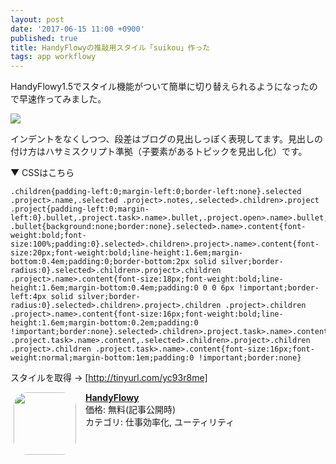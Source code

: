 ```yaml
---
layout: post
date: '2017-06-15 11:00 +0900'
published: true
title: HandyFlowyの推敲用スタイル「suikou」作った
tags: app workflowy
---
```

HandyFlowy1.5でスタイル機能がついて簡単に切り替えられるようになったので早速作ってみました。

![](https://i.gyazo.com/0cf9d1ed27e7eb4ea1ad528684ac82a5.jpg)

インデントをなくしつつ、段差はブログの見出しっぽく表現してます。見出しの付け方はハサミスクリプト準拠（子要素があるトピックを見出し化）です。

▼ CSSはこちら

    .children{padding-left:0;margin-left:0;border-left:none}.selected .project>.name,.selected .project>.notes,.selected>.children>.project .project{padding-left:0;margin-left:0}.bullet,.project.task>.name>.bullet,.project.open>.name>.bullet,.noHalo .bullet{background:none;border:none}.selected>.name>.content{font-weight:bold;font-size:100%;padding:0}.selected>.children>.project>.name>.content{font-size:20px;font-weight:bold;line-height:1.6em;margin-bottom:0.4em;padding:0;border-bottom:2px solid silver;border-radius:0}.selected>.children>.project>.children .project>.name>.content{font-size:18px;font-weight:bold;line-height:1.6em;margin-bottom:0.4em;padding:0 0 0 6px !important;border-left:4px solid silver;border-radius:0}.selected>.children>.project>.children .project>.children .project>.name>.content{font-size:16px;font-weight:bold;line-height:1.6em;margin-bottom:0.2em;padding:0 !important;border:none}.selected>.children>.project.task>.name>.content,.selected>.children>.project>.children .project.task>.name>.content,.selected>.children>.project>.children .project>.children .project.task>.name>.content{font-size:16px;font-weight:normal;margin-bottom:1em;padding:0 !important;border:none}

スタイルを取得 → [http://tinyurl.com/yc93r8me]

<span class="appIcon"><a href="https://itunes.apple.com/jp/app/handyflowy/id1080279196?mt=8&uo=4&at=10l4wP" target="itunes_store"><img class="appIconImg" height="100" src="http://is4.mzstatic.com/image/thumb/Purple117/v4/92/b6/df/92b6df7b-04a9-4f56-da13-59503d81691d/source/100x100bb.jpg" style="border-radius:22px;-moz-border-radius:22px;-webkit-border-radius:22px;margin: 0px 15px 1px 5px;border:none;padding:0px;float:left;"></a></span><span class="appName"><strong><a href="https://itunes.apple.com/jp/app/handyflowy/id1080279196?mt=8&uo=4&at=10l4wP" target="itunes_store">HandyFlowy</a></strong></span><br><span class="appPrice">価格: 無料(記事公開時)</span><br><span class="appCategory">カテゴリ: 仕事効率化, ユーティリティ</span><br><br style="clear:both;">